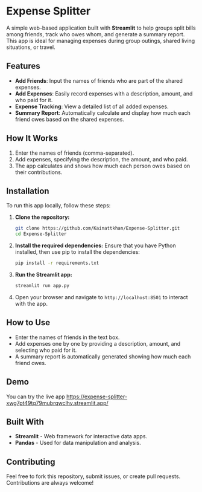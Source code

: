# Expense Splitter

A simple web-based application built with **Streamlit** to help groups split bills among friends, track who owes whom, and generate a summary report. This app is ideal for managing expenses during group outings, shared living situations, or travel.

## Features
- **Add Friends**: Input the names of friends who are part of the shared expenses.
- **Add Expenses**: Easily record expenses with a description, amount, and who paid for it.
- **Expense Tracking**: View a detailed list of all added expenses.
- **Summary Report**: Automatically calculate and display how much each friend owes based on the shared expenses.

## How It Works
1. Enter the names of friends (comma-separated).
2. Add expenses, specifying the description, the amount, and who paid.
3. The app calculates and shows how much each person owes based on their contributions.

## Installation

To run this app locally, follow these steps:

1. **Clone the repository:**
   ```bash
   git clone https://github.com/Kainattkhan/Expense-Splitter.git
   cd Expense-Splitter
   ```

2. **Install the required dependencies:**
   Ensure that you have Python installed, then use pip to install the dependencies:
   ```bash
   pip install -r requirements.txt
   ```

3. **Run the Streamlit app:**
   ```bash
   streamlit run app.py
   ```

4. Open your browser and navigate to `http://localhost:8501` to interact with the app.

## How to Use

- Enter the names of friends in the text box.
- Add expenses one by one by providing a description, amount, and selecting who paid for it.
- A summary report is automatically generated showing how much each friend owes.

## Demo

You can try the live app https://expense-splitter-xwg7pt49tq79mubrqwclhy.streamlit.app/

## Built With
- **Streamlit** - Web framework for interactive data apps.
- **Pandas** - Used for data manipulation and analysis.

## Contributing

Feel free to fork this repository, submit issues, or create pull requests. Contributions are always welcome!
